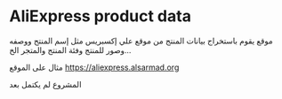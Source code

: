 # AliExpress product data

موقع يقوم باستخراج بيانات المنتج من موقع علي إكسبريس مثل إسم المنتج ووصفه وصور للمنتج وفئة المنتج والمتجر الخ...

مثال على الموقع https://aliexpress.alsarmad.org

المشروع لم يكتمل بعد